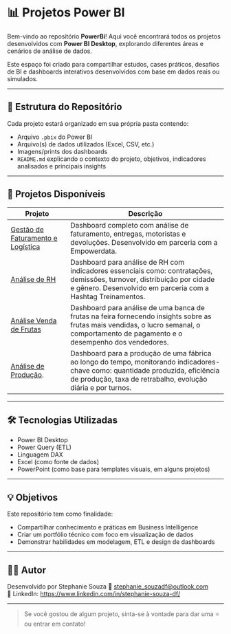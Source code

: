 # 📊 Projetos Power BI

Bem-vindo ao repositório **PowerBi**! Aqui você encontrará todos os projetos desenvolvidos com **Power BI Desktop**, explorando diferentes áreas e cenários de análise de dados.

Este espaço foi criado para compartilhar estudos, cases práticos, desafios de BI e dashboards interativos desenvolvidos com base em dados reais ou simulados.

---

## 📁 Estrutura do Repositório

Cada projeto estará organizado em sua própria pasta contendo:

- Arquivo `.pbix` do Power BI
- Arquivo(s) de dados utilizados (Excel, CSV, etc.)
- Imagens/prints dos dashboards
- `README.md` explicando o contexto do projeto, objetivos, indicadores analisados e principais insights

---

## 🚀 Projetos Disponíveis

| Projeto | Descrição |
|--------|-----------|
| [Gestão de Faturamento e Logística](https://github.com/stephaniesouza25/PowerBI/tree/main/Log%C3%ADstica) | Dashboard completo com análise de faturamento, entregas, motoristas e devoluções. Desenvolvido em parceria com a Empowerdata. |
| [Análise de RH](https://github.com/stephaniesouza25/PowerBI/tree/main/Dashboard_RH) | Dashboard para análise de RH com indicadores essenciais como: contratações, demissões, turnover, distribuição por cidade e gênero. Desenvolvido em parceria com a Hashtag Treinamentos.  |
| [Análise Venda de Frutas](https://github.com/stephaniesouza25/PowerBI/tree/main/Vendas_Frutas) | Dashboard para análise de uma banca de frutas na feira fornecendo insights sobre as frutas mais vendidas, o lucro semanal, o comportamento de pagamento e o desempenho dos vendedores.
| [Análise de Produção](https://github.com/stephaniesouza25/PowerBI/tree/main/An%C3%A1lise%20de%20Produ%C3%A7%C3%A3o). | Dashboard para a produção de uma fábrica ao longo do tempo, monitorando indicadores-chave como: quantidade produzida, eficiência de produção, taxa de retrabalho, evolução diária e por turnos.
---

## 🛠️ Tecnologias Utilizadas

- Power BI Desktop
- Power Query (ETL)
- Linguagem DAX
- Excel (como fonte de dados)
- PowerPoint (como base para templates visuais, em alguns projetos)

---

## 💡 Objetivos

Este repositório tem como finalidade:

- Compartilhar conhecimento e práticas em Business Intelligence
- Criar um portfólio técnico com foco em visualização de dados
- Demonstrar habilidades em modelagem, ETL e design de dashboards

---

## 👨‍💻 Autor

Desenvolvido por Stephanie Souza 
📧 stephanie_souzadf@outlook.com  
📎 LinkedIn: https://www.linkedin.com/in/stephanie-souza-df/

---

> Se você gostou de algum projeto, sinta-se à vontade para dar uma ⭐ ou entrar em contato!
